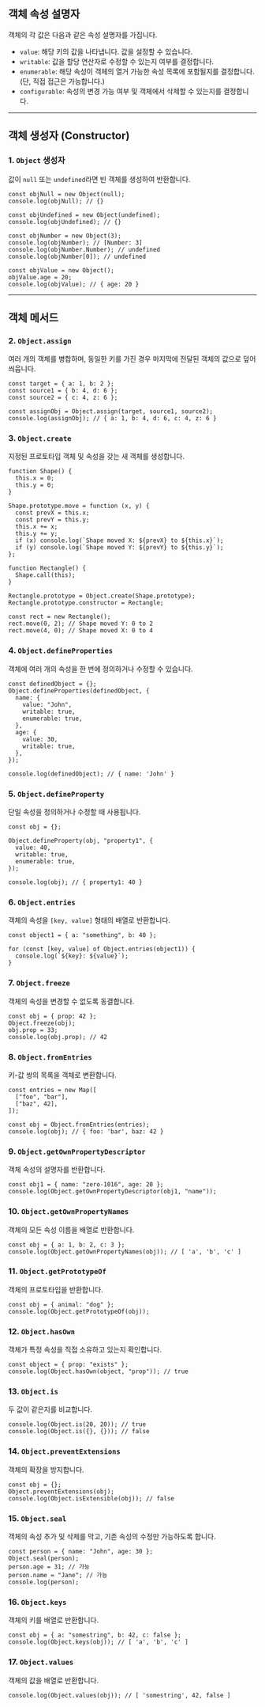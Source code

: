 ## 객체 속성 설명자

객체의 각 값은 다음과 같은 속성 설명자를 가집니다.

- `value`: 해당 키의 값을 나타냅니다. 값을 설정할 수 있습니다.
- `writable`: 값을 할당 연산자로 수정할 수 있는지 여부를 결정합니다.
- `enumerable`: 해당 속성이 객체의 열거 가능한 속성 목록에 포함될지를 결정합니다. (단, 직접 접근은 가능합니다.)
- `configurable`: 속성의 변경 가능 여부 및 객체에서 삭제할 수 있는지를 결정합니다.

---

## 객체 생성자 (Constructor)

### 1. `Object` 생성자

값이 `null` 또는 `undefined`라면 빈 객체를 생성하여 반환합니다.

```tsx
const objNull = new Object(null);
console.log(objNull); // {}

const objUndefined = new Object(undefined);
console.log(objUndefined); // {}

const objNumber = new Object(3);
console.log(objNumber); // [Number: 3]
console.log(objNumber.Number); // undefined
console.log(objNumber[0]); // undefined

const objValue = new Object();
objValue.age = 20;
console.log(objValue); // { age: 20 }
```

---

## 객체 메서드

### 2. `Object.assign`

여러 개의 객체를 병합하며, 동일한 키를 가진 경우 마지막에 전달된 객체의 값으로 덮어씌웁니다.

```tsx
const target = { a: 1, b: 2 };
const source1 = { b: 4, d: 6 };
const source2 = { c: 4, z: 6 };

const assignObj = Object.assign(target, source1, source2);
console.log(assignObj); // { a: 1, b: 4, d: 6, c: 4, z: 6 }
```

### 3. `Object.create`

지정된 프로토타입 객체 및 속성을 갖는 새 객체를 생성합니다.

```tsx
function Shape() {
  this.x = 0;
  this.y = 0;
}

Shape.prototype.move = function (x, y) {
  const prevX = this.x;
  const prevY = this.y;
  this.x += x;
  this.y += y;
  if (x) console.log(`Shape moved X: ${prevX} to ${this.x}`);
  if (y) console.log(`Shape moved Y: ${prevY} to ${this.y}`);
};

function Rectangle() {
  Shape.call(this);
}

Rectangle.prototype = Object.create(Shape.prototype);
Rectangle.prototype.constructor = Rectangle;

const rect = new Rectangle();
rect.move(0, 2); // Shape moved Y: 0 to 2
rect.move(4, 0); // Shape moved X: 0 to 4
```

### 4. `Object.defineProperties`

객체에 여러 개의 속성을 한 번에 정의하거나 수정할 수 있습니다.

```tsx
const definedObject = {};
Object.defineProperties(definedObject, {
  name: {
    value: "John",
    writable: true,
    enumerable: true,
  },
  age: {
    value: 30,
    writable: true,
  },
});

console.log(definedObject); // { name: 'John' }
```

### 5. `Object.defineProperty`

단일 속성을 정의하거나 수정할 때 사용됩니다.

```tsx
const obj = {};

Object.defineProperty(obj, "property1", {
  value: 40,
  writable: true,
  enumerable: true,
});

console.log(obj); // { property1: 40 }
```

### 6. `Object.entries`

객체의 속성을 `[key, value]` 형태의 배열로 반환합니다.

```tsx
const object1 = { a: "something", b: 40 };

for (const [key, value] of Object.entries(object1)) {
  console.log(`${key}: ${value}`);
}
```

### 7. `Object.freeze`

객체의 속성을 변경할 수 없도록 동결합니다.

```tsx
const obj = { prop: 42 };
Object.freeze(obj);
obj.prop = 33;
console.log(obj.prop); // 42
```

### 8. `Object.fromEntries`

키-값 쌍의 목록을 객체로 변환합니다.

```tsx
const entries = new Map([
  ["foo", "bar"],
  ["baz", 42],
]);

const obj = Object.fromEntries(entries);
console.log(obj); // { foo: 'bar', baz: 42 }
```

### 9. `Object.getOwnPropertyDescriptor`

객체 속성의 설명자를 반환합니다.

```tsx
const obj1 = { name: "zero-1016", age: 20 };
console.log(Object.getOwnPropertyDescriptor(obj1, "name"));
```

### 10. `Object.getOwnPropertyNames`

객체의 모든 속성 이름을 배열로 반환합니다.

```tsx
const obj = { a: 1, b: 2, c: 3 };
console.log(Object.getOwnPropertyNames(obj)); // [ 'a', 'b', 'c' ]
```

### 11. `Object.getPrototypeOf`

객체의 프로토타입을 반환합니다.

```tsx
const obj = { animal: "dog" };
console.log(Object.getPrototypeOf(obj));
```

### 12. `Object.hasOwn`

객체가 특정 속성을 직접 소유하고 있는지 확인합니다.

```tsx
const object = { prop: "exists" };
console.log(Object.hasOwn(object, "prop")); // true
```

### 13. `Object.is`

두 값이 같은지를 비교합니다.

```tsx
console.log(Object.is(20, 20)); // true
console.log(Object.is({}, {})); // false
```

### 14. `Object.preventExtensions`

객체의 확장을 방지합니다.

```tsx
const obj = {};
Object.preventExtensions(obj);
console.log(Object.isExtensible(obj)); // false
```

### 15. `Object.seal`

객체의 속성 추가 및 삭제를 막고, 기존 속성의 수정만 가능하도록 합니다.

```tsx
const person = { name: "John", age: 30 };
Object.seal(person);
person.age = 31; // 가능
person.name = "Jane"; // 가능
console.log(person);
```

### 16. `Object.keys`

객체의 키를 배열로 반환합니다.

```tsx
const obj = { a: "somestring", b: 42, c: false };
console.log(Object.keys(obj)); // [ 'a', 'b', 'c' ]
```

### 17. `Object.values`

객체의 값을 배열로 반환합니다.

```tsx
console.log(Object.values(obj)); // [ 'somestring', 42, false ]
```
